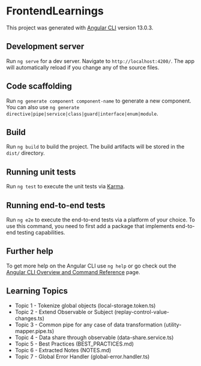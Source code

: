 # FrontendLearnings

This project was generated with [Angular CLI](https://github.com/angular/angular-cli) version 13.0.3.

## Development server

Run `ng serve` for a dev server. Navigate to `http://localhost:4200/`. The app will automatically reload if you change any of the source files.

## Code scaffolding

Run `ng generate component component-name` to generate a new component. You can also use `ng generate directive|pipe|service|class|guard|interface|enum|module`.

## Build

Run `ng build` to build the project. The build artifacts will be stored in the `dist/` directory.

## Running unit tests

Run `ng test` to execute the unit tests via [Karma](https://karma-runner.github.io).

## Running end-to-end tests

Run `ng e2e` to execute the end-to-end tests via a platform of your choice. To use this command, you need to first add a package that implements end-to-end testing capabilities.

## Further help

To get more help on the Angular CLI use `ng help` or go check out the [Angular CLI Overview and Command Reference](https://angular.io/cli) page.

## Learning Topics

- Topic 1 - Tokenize global objects (local-storage.token.ts)
- Topic 2 - Extend Observable or Subject (replay-control-value-changes.ts)
- Topic 3 - Common pipe for any case of data transformation (utility-mapper.pipe.ts)
- Topic 4 - Data share through observable (data-share.service.ts)
- Topic 5 - Best Practices (BEST_PRACTICES.md)
- Topic 6 - Extracted Notes (NOTES.md)
- Topic 7 - Global Error Handler (global-error.handler.ts)
